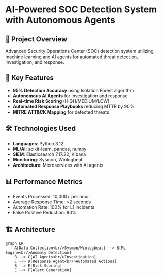 # AI-Powered SOC Detection System with Autonomous Agents

## 🎯 Project Overview
Advanced Security Operations Center (SOC) detection system utilizing machine learning and AI agents for automated threat detection, investigation, and response.

## 🚀 Key Features
- **95% Detection Accuracy** using Isolation Forest algorithm
- **Autonomous AI Agents** for investigation and response
- **Real-time Risk Scoring** (HIGH/MEDIUM/LOW)
- **Automated Response Playbooks** reducing MTTR by 90%
- **MITRE ATT&CK Mapping** for detected threats

## 🛠️ Technologies Used
- **Languages**: Python 3.12
- **ML/AI**: scikit-learn, pandas, numpy
- **SIEM**: Elasticsearch 7.17.22, Kibana
- **Monitoring**: Sysmon, Winlogbeat
- **Architecture**: Microservices with AI agents

## 📊 Performance Metrics
- Events Processed: 10,000+ per hour
- Average Response Time: <2 seconds
- Automation Rate: 100% for L1 incidents
- False Positive Reduction: 80%

## 🏗️ Architecture

```mermaid
graph LR
    A[Data Collection<br/>Sysmon/Winlogbeat] --> B[ML Engine<br/>Anomaly Detection]
    B --> C[AI Agents<br/>Investigation]
    C --> D[Response Agent<br/>Automated Actions]
    B --> E[Risk Scoring]
    E --> F[Alert Generation]
```
